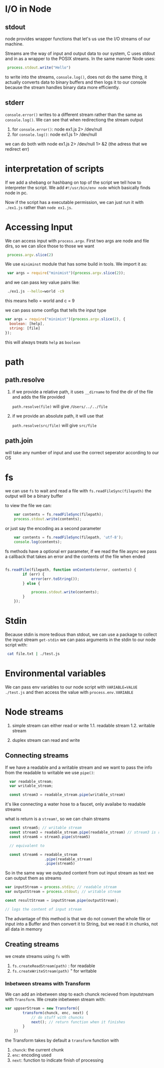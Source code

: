 # I/O in Node

## stdout

node provides wrapper functions that let's us use the I/O
streams of our machine.

Streams are the way of input and output data to our system,
C uses stdout and in as a wrapper to the POSIX streams. In
the same manner Node uses:

```Javascript
 process.stdout.write("Hello")
```

to write into the streams, `console.log()`, does not do the
same thing, it actually converts data to binary buffers and
then logs it to our console because the stream handles binary
data more efficiently.

## stderr

`console.error()` writes to a different stream rather than the same
as `console.log()`. We can see that when redirectiong the stream output

1.  for `console.error()`: node ex1.js 2> /dev/null
2.  for `console.log()`: node ex1.js 1> /dev/null

we can do both with node ex1.js 2> /dev/null 1> &2 (the adress that we redirect err)

# interpretation of scripts

If we add a shebang or hashbang on top of the script we tell how to interpreter the
script. We add `#!/usr/bin/env node` which basically finds node in pc.

Now if the script has a executable permission, we can just run it with `./ex1.js` rather
than `node ex1.js`.

# Accessing Input

We can access input with `process.argv`. First two args are node and file dirs, so we can
slice those to those we want

```Javascript
 process.argv.slice(2)
```

We use `miniminst` module that has some build in tools. We import it as:

```Javascript
 var args = require("minimist")(process.argv.slice(2));
```

and we can pass key value pairs like:

```bash
 ./ex1.js --hello=world -c9
```

this means hello = world and c = 9

we can pass some configs that tells the input type

```Javascript
var args = require("minimist")(process.argv.slice(2), {
  boolean: [help],
  string: [file]
});
```

this will always treats `help` as `boolean`

# path

## path.resolve

1. if we provide a relative path, it uses `__dirname` to find the dir
   of the file and adds the file provided

   `path.resolve(file)` will give `/Users/../../file`

2. if we provide an absolute path, it will use that

   `path.resolve(src/file)` will give `src/file`

## path.join

will take any number of input and use the correct seperator according
to our OS

# fs

we can use `fs` to wait and read a file with `fs.readFileSync(filepath)`
the output will be a binary buffer

to view the file we can:

```Javascript
    var contents = fs.readFileSync(filepath);
    process.stdout.write(contents);
```

or just say the encoding as a second parameter

```Javascript
    var contents = fs.readFileSync(filepath, 'utf-8');
    console.log(contents);
```

fs methods have a optional err parameter, if we read the file async
we pass a callback that takes an error and the contents of the file when ended

```Javascript

fs.readFile(filepath, function onContents(error, contents) {
        if (err) {
            error(err.toString());
        } else {

            process.stdout.write(contents);
        }
    });

```

# Stdin

Because stdin is more tedious than stdout, we can use a package to collect the input stream
`get-stdin` we can pass arguments in the stdin to our node script with:

```bash
 cat file.txt | ./test.js
```

# Environmental variables

We can pass env variables to our node script with `VARIABLE=VALUE ./test.js` and
then access the value with `process.env.VARIABLE`

# Node streams

1. simple stream
   can either read or write
   1.1. readable stream
   1.2. writable stream

2. duplex stream
   can read and write

## Connecting streams

If we have a readable and a writable stream and we want to pass the info
from the readable to writable we use `pipe()`:

```Javascript
  var readable_stream;
  var writable_stream;

  const stream3 = readable_stream.pipe(writable_stream)
```

it's like connecting a water hose to a faucet, only availabe to readable streams

what is return is a `stream!`, so we can chain streams

```Javascript
  const stream5; // writable stream
  const stream3 = readable_stream.pipe(readable_stream) // stream3 is readable, so we can pipe it
  const stream6 = stream3.pipe(stream5)

  // equivalent to

  const stream6 = readable_stream
                  .pipe(readable_stream)
                  .pipe(stream5)
```

So in the same way we outputed content from out input stream as text we can output them as streams

```Javascript
var inputStream = process.stdin; // readable stream
var outputStream = process.stdout; // writable stream

const resultStream = inputStream.pipe(outputStream);

// logs the content of input stream
```

The advantage of this method is that we do not convert the whole file or input into a Buffer
and then convert it to String, but we read it in chunks, not all data in memory

## Creating streams

we create streams using `fs` with

1. `fs.createReadStream(path)` : for readable
2. `fs.createWriteStream(path)` " for writable

### Inbetween streams with Transform

We can add an inbetween step to each chunck recieved from inputstream with `Transform`.
We create inbetween stream with:

```Javascript
var uppserStream = new Transform({
        transform(chunck, enc, next) {
            // do stuff with chuncks
            next(); // return function when it finishes
        }
    })
```

the Transform takes by default a `transform` function with

1. `chunck`: the current chunk
2. `enc`: encoding used
3. `next`: function to indicate finish of processing
